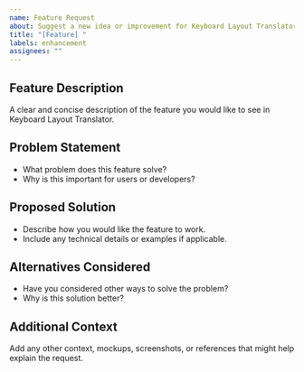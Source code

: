 ```yaml
---
name: Feature Request
about: Suggest a new idea or improvement for Keyboard Layout Translator
title: "[Feature] "
labels: enhancement
assignees: ""
---
```


## Feature Description

A clear and concise description of the feature you would like to see in Keyboard Layout Translator.

## Problem Statement

- What problem does this feature solve?
- Why is this important for users or developers?

## Proposed Solution

- Describe how you would like the feature to work.
- Include any technical details or examples if applicable.

## Alternatives Considered

- Have you considered other ways to solve the problem?
- Why is this solution better?

## Additional Context

Add any other context, mockups, screenshots, or references that might help explain the request.
